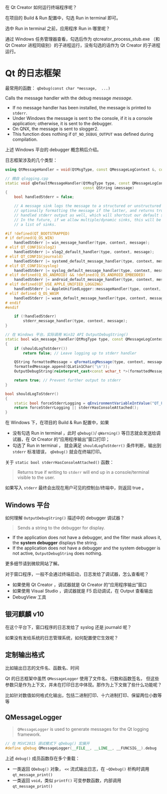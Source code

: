 
在 Qt Creator 如何运行终端程序呢？

在项目的 Build & Run 配置中，勾选 Run in terminal 即可。

选中 Run in terminal 之前，应用程序 Run in 哪里呢？

通过 Windows 任务管理器查看，勾选后作为 qtcreator_process_stub.exe （和 Qt Creator 进程同级别）的子进程运行，没有勾选的话作为 Qt Creator 的子进程运行。

# Qt 的日志框架

最常用的函数： `qDebug(const char *message,  ...)`

Calls the message handler with the debug message _message_. 
- If no message handler has been installed, the message is printed to `stderr`. 
- Under Windows the message is sent to the console, if it is a console application; otherwise, it is sent to the debugger. 
- On QNX, the message is sent to slogger2. 
- This function does nothing if `QT_NO_DEBUG_OUTPUT` was defined during compilation.

上述 Windows 平台的 debugger 概念稍后介绍。

日志框架涉及的几个类型：

```cpp
using QtMessageHandler = void(QtMsgType, const QMessageLogContext &, const QString &);
```

```cpp
// 摘自 qlogging.cpp
static void qDefaultMessageHandler(QtMsgType type, const QMessageLogContext &context,
                                   const QString &message)
{
    bool handledStderr = false;

    // A message sink logs the message to a structured or unstructured destination,
    // optionally formatting the message if the latter, and returns true if the sink
    // handled stderr output as well, which will shortcut our default stderr output.
    // In the future, if we allow multiple/dynamic sinks, this will be iterating
    // a list of sinks.

#if !defined(QT_BOOTSTRAPPED)
# if defined(Q_OS_WIN)
    handledStderr |= win_message_handler(type, context, message);
# elif QT_CONFIG(slog2)
    handledStderr |= slog2_default_handler(type, context, message);
# elif QT_CONFIG(journald)
    handledStderr |= systemd_default_message_handler(type, context, message);
# elif QT_CONFIG(syslog)
    handledStderr |= syslog_default_message_handler(type, context, message);
# elif defined(Q_OS_ANDROID) && !defined(Q_OS_ANDROID_EMBEDDED)
    handledStderr |= android_default_message_handler(type, context, message);
# elif defined(QT_USE_APPLE_UNIFIED_LOGGING)
    handledStderr |= AppleUnifiedLogger::messageHandler(type, context, message);
# elif defined Q_OS_WASM
    handledStderr |= wasm_default_message_handler(type, context, message);
# endif
#endif

    if (!handledStderr)
        stderr_message_handler(type, context, message);
}

// 在 Windows 平台，实际调用 Win32 API OutputDebugString()
static bool win_message_handler(QtMsgType type, const QMessageLogContext &context, const QString &message)
{
    if (shouldLogToStderr())
        return false; // Leave logging up to stderr handler

    QString formattedMessage = qFormatLogMessage(type, context, message);
    formattedMessage.append(QLatin1Char('\n'));
    OutputDebugString(reinterpret_cast<const wchar_t *>(formattedMessage.utf16()));

    return true; // Prevent further output to stderr
}

bool shouldLogToStderr()
{
    static bool forceStderrLogging = qEnvironmentVariableIntValue("QT_FORCE_STDERR_LOGGING");
    return forceStderrLogging || stderrHasConsoleAttached();
}
```

在 Windows 下，在项目的 Build & Run 配置中，如果
- 没有勾选 Run in terminal ，此时 `qDebug()`/ `qWarning()` 等日志就会发送给调试器，在 Qt Creator 的“应用程序输出”窗口打印；
- 勾选了 Run in terminal ， 就会满足 `shouldLogToStderr()` 条件判断，输出到 `stderr` 标准错误， `qDebug()` 就会在终端打印。

关于 `static bool stderrHasConsoleAttached()` 函数：

> Returns true if writing to `stderr` will end up in a console/terminal visible to the user.

如果写入 `stderr` 最终会出现在用户可见的控制台/终端中，则返回 true 。

## Windows 平台

如何理解 `OutputDebugString()` 描述中的 debugger 调试器？ 

> Sends a string to the debugger for display.

-  If the application does not have a debugger, and the filter mask allows it, the **system debugger** displays the string. 
- If the application does not have a debugger and the system debugger is not active, `OutputDebugString` does nothing.

更多细节请到微软网站了解。

对于窗口程序，一般不会通过终端启动，日志发给了调试器，怎么查看呢？ 

- 如果使用 Qt Creator ，调试器就是 Qt Creator 的“应用程序输出”窗口
- 如果使用 Visual Studio ，调试器就是 F5 启动调试，在 Output 查看输出
- DebugView 工具

## 银河麒麟 v10

在这个平台下，窗口程序的日志发给了 syslog 还是 journald 呢？

如果没有发给系统的日志管理系统，如何配置使它生效呢？

## 定制输出格式

比如输出日志的文件名、函数名、时间

Qt 的日志框架中虽然 `QMessageLogger` 使用了文件名、行数和函数签名，
但这些参数只是作为上下文，并未在打印日志中体现。那作为上下文做了些什么功能呢？

比如针对数值如何格式化输出，包括二进制打印、十六进制打印、保留两位小数等等

## QMessageLogger

> `QMessageLogger` is used to generate messages for the Qt logging framework.

```cpp
// 在 MSVC2015 调试模式下 qDebug() 宏展开
#define qDebug QMessageLogger(__FILE__, __LINE__, __FUNCSIG__).debug
```

上述 `debug()` 成员函数存在多个重载：
- 一类返回 `QDebug()` 对象， `<<` 流式输出日志，在 `~QDebug()` 析构时调用 `qt_message_print()`
- 一类返回 `void`，类似 `printf()` 可变参数函数，内部调用 `qt_message_print()`
